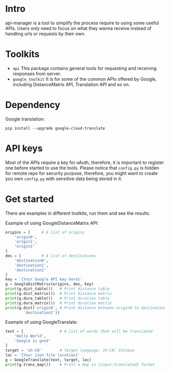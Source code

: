 # Intro
api-manager is a tool to simplify the process require to using some useful APIs. Users only need to focus on what they wanna receive instead of handling urls or requests by their own.


# Toolkits
- `api`
  This package contains general tools for requesting and receiving responses from server.
- `google_toolkit`
  It is for some of the common APIs offered by Google, including DistanceMatrix API, Translation API and so on.


# Dependency
Google translation:
```
pip install --upgrade google-cloud-translate
```

# API keys
Most of the APIs require a key for oAuth, therefore, it is important to register one before started to use the tools. Please notice that `config.py` is hidden for remote repo for security purpose, therefore, you might want to create you own `config.py` with sensitive data being stored in it.

# Get started
There are examples in different toolkits, run them and see the results.

Example of using GoogleDistanceMatrix API:
```python
origins = [     # A list of origins
    'origin0',
    'origin1',
    'origin2'
]
des = [         # A list of destinations
    'destination0',
    'destination1',
    'destination2'
]
key = '{Your Google API key here}'
g = GoogleDistMatrix(origins, des, key)
print(g.dist_table())   # Print distance table
print(g.dist_matrix())  # Print distance matrix
print(g.dura_table())   # Print duration table
print(g.dura_matrix())  # Print duration matrix
print(g.dist('origin0', # Print distance between origin0 to destination2
        'destination2'))
```

Example of using GoogleTranslate:
```python
text = [                # A list of words that will be translated
    'Hello World',
    'Google is good'
]
target = 'zh-CN'        # Target language, zh-CN: Chinese
loc = '{Your json file location}'
g = GoogleTranslate(text, target, loc)
print(g.trans_map())    # Print a map in {input:translated} format
```